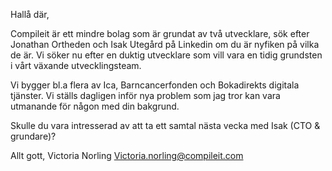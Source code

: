 Hallå där, 

Compileit är ett mindre bolag som är grundat av två utvecklare, sök efter Jonathan Ortheden och Isak Utegård på Linkedin om du är nyfiken på vilka de är. Vi söker nu efter en duktig utvecklare som vill vara en tidig grundsten i vårt växande utvecklingsteam.

Vi bygger bl.a flera av Ica, Barncancerfonden och Bokadirekts digitala tjänster. Vi ställs dagligen inför nya problem som jag tror kan vara utmanande för någon med din bakgrund. 

Skulle du vara intresserad av att ta ett samtal nästa vecka med Isak (CTO & grundare)?

Allt gott, Victoria Norling
Victoria.norling@compileit.com
